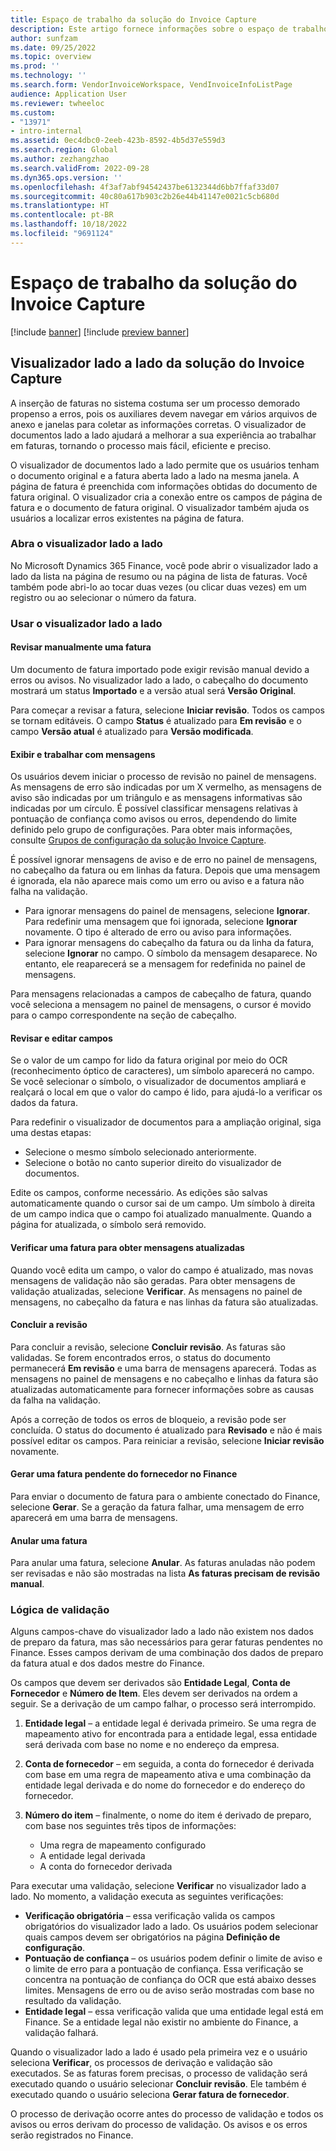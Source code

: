 ```yaml
---
title: Espaço de trabalho da solução do Invoice Capture
description: Este artigo fornece informações sobre o espaço de trabalho de solução do Invoice Capture.
author: sunfzam
ms.date: 09/25/2022
ms.topic: overview
ms.prod: ''
ms.technology: ''
ms.search.form: VendorInvoiceWorkspace, VendInvoiceInfoListPage
audience: Application User
ms.reviewer: twheeloc
ms.custom:
- "13971"
- intro-internal
ms.assetid: 0ec4dbc0-2eeb-423b-8592-4b5d37e559d3
ms.search.region: Global
ms.author: zezhangzhao
ms.search.validFrom: 2022-09-28
ms.dyn365.ops.version: ''
ms.openlocfilehash: 4f3af7abf94542437be6132344d6bb7ffaf33d07
ms.sourcegitcommit: 40c80a617b903c2b26e44b41147e0021c5cb680d
ms.translationtype: HT
ms.contentlocale: pt-BR
ms.lasthandoff: 10/18/2022
ms.locfileid: "9691124"
---
```

# <a name="invoice-capture-solution-workspace"></a>Espaço de trabalho da solução do Invoice Capture

[!include [banner](../includes/banner.md)]
[!include [preview banner](../includes/preview-banner.md)]

## <a name="side-by-side-viewer-for-the-invoice-capture-solution"></a>Visualizador lado a lado da solução do Invoice Capture

A inserção de faturas no sistema costuma ser um processo demorado propenso a erros, pois os auxiliares devem navegar em vários arquivos de anexo e janelas para coletar as informações corretas. O visualizador de documentos lado a lado ajudará a melhorar a sua experiência ao trabalhar em faturas, tornando o processo mais fácil, eficiente e preciso.

O visualizador de documentos lado a lado permite que os usuários tenham o documento original e a fatura aberta lado a lado na mesma janela. A página de fatura é preenchida com informações obtidas do documento de fatura original. O visualizador cria a conexão entre os campos de página de fatura e o documento de fatura original. O visualizador também ajuda os usuários a localizar erros existentes na página de fatura.

### <a name="open-the-side-by-side-viewer"></a>Abra o visualizador lado a lado

No Microsoft Dynamics 365 Finance, você pode abrir o visualizador lado a lado da lista na página de resumo ou na página de lista de faturas. Você também pode abri-lo ao tocar duas vezes (ou clicar duas vezes) em um registro ou ao selecionar o número da fatura.

### <a name="using-the-side-by-side-viewer"></a>Usar o visualizador lado a lado

#### <a name="manually-review-an-invoice"></a>Revisar manualmente uma fatura

Um documento de fatura importado pode exigir revisão manual devido a erros ou avisos. No visualizador lado a lado, o cabeçalho do documento mostrará um status **Importado** e a versão atual será **Versão Original**.

Para começar a revisar a fatura, selecione **Iniciar revisão**. Todos os campos se tornam editáveis. O campo **Status** é atualizado para **Em revisão** e o campo **Versão atual** é atualizado para **Versão modificada**.

#### <a name="view-and-work-with-messages"></a>Exibir e trabalhar com mensagens

Os usuários devem iniciar o processo de revisão no painel de mensagens. As mensagens de erro são indicadas por um X vermelho, as mensagens de aviso são indicadas por um triângulo e as mensagens informativas são indicadas por um círculo. É possível classificar mensagens relativas à pontuação de confiança como avisos ou erros, dependendo do limite definido pelo grupo de configurações. Para obter mais informações, consulte [Grupos de configuração da solução Invoice Capture](invoice-capture-config-group.md).

É possível ignorar mensagens de aviso e de erro no painel de mensagens, no cabeçalho da fatura ou em linhas da fatura. Depois que uma mensagem é ignorada, ela não aparece mais como um erro ou aviso e a fatura não falha na validação.

- Para ignorar mensagens do painel de mensagens, selecione **Ignorar**. Para redefinir uma mensagem que foi ignorada, selecione **Ignorar** novamente. O tipo é alterado de erro ou aviso para informações.
- Para ignorar mensagens do cabeçalho da fatura ou da linha da fatura, selecione **Ignorar** no campo. O símbolo da mensagem desaparece. No entanto, ele reaparecerá se a mensagem for redefinida no painel de mensagens.

Para mensagens relacionadas a campos de cabeçalho de fatura, quando você seleciona a mensagem no painel de mensagens, o cursor é movido para o campo correspondente na seção de cabeçalho.

#### <a name="proofread-and-edit-fields"></a>Revisar e editar campos

Se o valor de um campo for lido da fatura original por meio do OCR (reconhecimento óptico de caracteres), um símbolo aparecerá no campo. Se você selecionar o símbolo, o visualizador de documentos ampliará e realçará o local em que o valor do campo é lido, para ajudá-lo a verificar os dados da fatura.

Para redefinir o visualizador de documentos para a ampliação original, siga uma destas etapas:

- Selecione o mesmo símbolo selecionado anteriormente.
- Selecione o botão no canto superior direito do visualizador de documentos.

Edite os campos, conforme necessário. As edições são salvas automaticamente quando o cursor sai de um campo. Um símbolo à direita de um campo indica que o campo foi atualizado manualmente. Quando a página for atualizada, o símbolo será removido.

#### <a name="check-an-invoice-to-get-up-to-date-messages"></a>Verificar uma fatura para obter mensagens atualizadas

Quando você edita um campo, o valor do campo é atualizado, mas novas mensagens de validação não são geradas. Para obter mensagens de validação atualizadas, selecione **Verificar**. As mensagens no painel de mensagens, no cabeçalho da fatura e nas linhas da fatura são atualizadas.

#### <a name="complete-the-review"></a>Concluir a revisão

Para concluir a revisão, selecione **Concluir revisão**. As faturas são validadas. Se forem encontrados erros, o status do documento permanecerá **Em revisão** e uma barra de mensagens aparecerá. Todas as mensagens no painel de mensagens e no cabeçalho e linhas da fatura são atualizadas automaticamente para fornecer informações sobre as causas da falha na validação.

Após a correção de todos os erros de bloqueio, a revisão pode ser concluída. O status do documento é atualizado para **Revisado** e não é mais possível editar os campos. Para reiniciar a revisão, selecione **Iniciar revisão** novamente.

#### <a name="generate-a-pending-vendor-invoice-in-finance"></a>Gerar uma fatura pendente do fornecedor no Finance

Para enviar o documento de fatura para o ambiente conectado do Finance, selecione **Gerar**. Se a geração da fatura falhar, uma mensagem de erro aparecerá em uma barra de mensagens.

#### <a name="void-an-invoice"></a>Anular uma fatura

Para anular uma fatura, selecione **Anular**. As faturas anuladas não podem ser revisadas e não são mostradas na lista **As faturas precisam de revisão manual**.

### <a name="validation-logic"></a>Lógica de validação

Alguns campos-chave do visualizador lado a lado não existem nos dados de preparo da fatura, mas são necessários para gerar faturas pendentes no Finance. Esses campos derivam de uma combinação dos dados de preparo da fatura atual e dos dados mestre do Finance.

Os campos que devem ser derivados são **Entidade Legal**, **Conta de Fornecedor** e **Número de Item**. Eles devem ser derivados na ordem a seguir. Se a derivação de um campo falhar, o processo será interrompido.

1. **Entidade legal** – a entidade legal é derivada primeiro. Se uma regra de mapeamento ativo for encontrada para a entidade legal, essa entidade será derivada com base no nome e no endereço da empresa.
2. **Conta de fornecedor** – em seguida, a conta do fornecedor é derivada com base em uma regra de mapeamento ativa e uma combinação da entidade legal derivada e do nome do fornecedor e do endereço do fornecedor.
3. **Número do item** – finalmente, o nome do item é derivado de preparo, com base nos seguintes três tipos de informações:

    - Uma regra de mapeamento configurado
    - A entidade legal derivada
    - A conta do fornecedor derivada

Para executar uma validação, selecione **Verificar** no visualizador lado a lado. No momento, a validação executa as seguintes verificações:

- **Verificação obrigatória** – essa verificação valida os campos obrigatórios do visualizador lado a lado. Os usuários podem selecionar quais campos devem ser obrigatórios na página **Definição de configuração**.
- **Pontuação de confiança** – os usuários podem definir o limite de aviso e o limite de erro para a pontuação de confiança. Essa verificação se concentra na pontuação de confiança do OCR que está abaixo desses limites. Mensagens de erro ou de aviso serão mostradas com base no resultado da validação.
- **Entidade legal** – essa verificação valida que uma entidade legal está em Finance. Se a entidade legal não existir no ambiente do Finance, a validação falhará.

Quando o visualizador lado a lado é usado pela primeira vez e o usuário seleciona **Verificar**, os processos de derivação e validação são executados. Se as faturas forem precisas, o processo de validação será executado quando o usuário selecionar **Concluir revisão**. Ele também é executado quando o usuário seleciona **Gerar fatura de fornecedor**.

O processo de derivação ocorre antes do processo de validação e todos os avisos ou erros derivam do processo de validação. Os avisos e os erros serão registrados no Finance.
